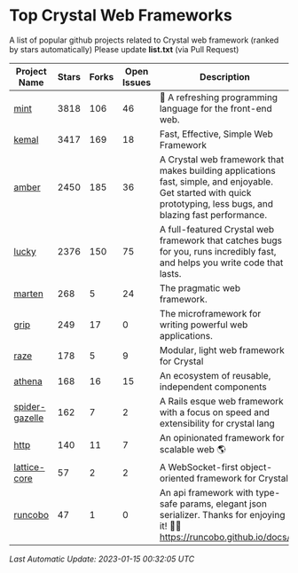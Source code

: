 # Top Crystal Web Frameworks

A list of popular github projects related to Crystal web framework (ranked by stars automatically)
Please update **list.txt** (via Pull Request)

| Project Name | Stars | Forks | Open Issues | Description | Last Commit |
| ------------ | ----- | ----- | ----------- | ----------- | ----------- |
| [mint](https://github.com/mint-lang/mint) |3818|106|46|:leaves: A refreshing programming language for the front-end web.|2022-11-28T05:32:36Z|
| [kemal](https://github.com/kemalcr/kemal) |3417|169|18|Fast, Effective, Simple Web Framework|2022-10-09T10:54:10Z|
| [amber](https://github.com/amberframework/amber) |2450|185|36|A Crystal web framework that makes building applications fast, simple, and enjoyable. Get started with quick prototyping, less bugs, and blazing fast performance.|2023-01-03T14:30:17Z|
| [lucky](https://github.com/luckyframework/lucky) |2376|150|75|A full-featured Crystal web framework that catches bugs for you, runs incredibly fast, and helps you write code that lasts.|2023-01-11T16:20:58Z|
| [marten](https://github.com/martenframework/marten) |268|5|24|The pragmatic web framework.|2023-01-14T20:00:03Z|
| [grip](https://github.com/grip-framework/grip) |249|17|0|The microframework for writing powerful web applications.|2023-01-02T09:21:49Z|
| [raze](https://github.com/samueleaton/raze) |178|5|9|Modular, light web framework for Crystal|2021-01-02T01:20:01Z|
| [athena](https://github.com/athena-framework/athena) |168|16|15|An ecosystem of reusable, independent components|2023-01-13T05:01:53Z|
| [spider-gazelle](https://github.com/spider-gazelle/spider-gazelle) |162|7|2|A Rails esque web framework with a focus on speed and extensibility for crystal lang|2022-12-18T22:35:03Z|
| [http](https://github.com/onyxframework/http) |140|11|7|An opinionated framework for scalable web 🌎|2019-08-13T09:00:30Z|
| [lattice-core](https://github.com/jasonl99/lattice-core) |57|2|2|A WebSocket-first object-oriented framework for Crystal|2017-03-31T23:57:57Z|
| [runcobo](https://github.com/runcobo/runcobo) |47|1|0|An api framework with type-safe params, elegant json serializer. Thanks for enjoying it! 👻👻 https://runcobo.github.io/docs/|2022-03-16T06:43:35Z|

*Last Automatic Update: 2023-01-15 00:32:05 UTC*